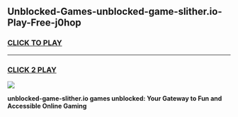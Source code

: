 
## Unblocked-Games-unblocked-game-slither.io-Play-Free-j0hop
<h3>
<a href="https://premium76.site?title=unblocked-game-slither.io&ref=21A">CLICK TO PLAY</a></h3>
<hr>

<h3>
<a href="https://premium76.site?title=unblocked-game-slither.io&ref=21A">CLICK 2 PLAY</a>
  
</h3>

<a href="https://premium76.site?title=unblocked-game-slither.io&ref=21A"><img src="https://clearcache.store/games.png"></a>


**unblocked-game-slither.io games unblocked: Your Gateway to Fun and Accessible Online Gaming**
